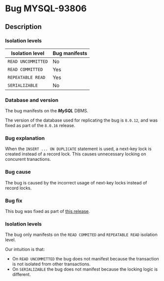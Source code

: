 # Bug MYSQL-93806

## Description

### Isolation levels

| Isolation level    | Bug manifests |
|--------------------|---------------|
| `READ UNCOMMITTED` | No            |
| `READ COMMITTED`   | Yes           |
| `REPEATABLE READ`  | Yes           |
| `SERIALIZABLE`     | No            |

### Database and version

The bug manifests on the **_MySQL_** DBMS.

The version of the database used for replicating the bug is `8.0.12`, and was fixed as part of the `8.0.16` release.

### Bug explanation

When the `INSERT ... ON DUPLICATE` statement is used, a next-key lock is created instead of a record lock. This causes unnecessary locking on concurent tranactions.

### Bug cause

The bug is caused by the incorrect usage of next-key locks instead of record locks.

### Bug fix

This bug was fixed as part of [this release](https://dev.mysql.com/doc/relnotes/mysql/8.0/en/news-8-0-16.html#mysqld-8-0-16-bug).


### Isolation levels

The bug only manifests on the `READ COMMITED` and `REPEATABLE READ` isolation level.

Our intuition is that:

 * On `READ UNCOMMITTED` the bug does not manifest because the transaction is not isolated from other transactions.
 * On `SERIALIZABLE` the bug does not manifest because the locking logic is different.